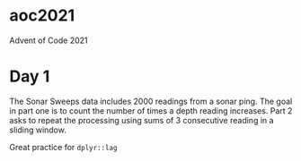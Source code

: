 # aoc2021
Advent of Code 2021

# Day 1
The Sonar Sweeps data includes 2000 readings from a sonar ping. The goal in part one is to count the number of times a depth reading increases. Part 2 asks to repeat the processing using sums of 3 consecutive reading in a sliding window.

Great practice for `dplyr::lag`